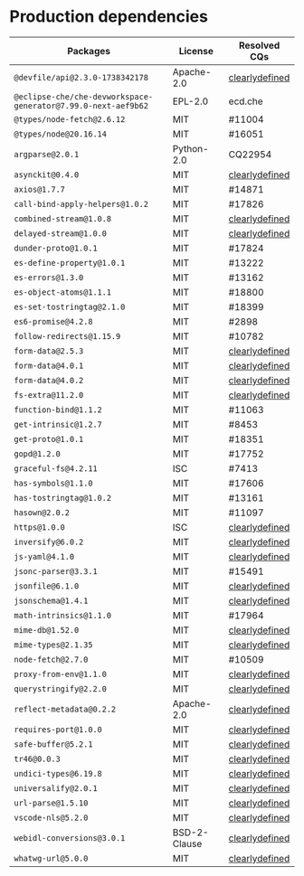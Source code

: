 # Production dependencies

| Packages | License | Resolved CQs |
| --- | --- | --- |
| `@devfile/api@2.3.0-1738342178` | Apache-2.0 | [clearlydefined](https://clearlydefined.io/definitions/npm/npmjs/@devfile/api/2.3.0-1738342178) |
| `@eclipse-che/che-devworkspace-generator@7.99.0-next-aef9b62` | EPL-2.0 | ecd.che |
| `@types/node-fetch@2.6.12` | MIT | #11004 |
| `@types/node@20.16.14` | MIT | #16051 |
| `argparse@2.0.1` | Python-2.0 | CQ22954 |
| `asynckit@0.4.0` | MIT | [clearlydefined](https://clearlydefined.io/definitions/npm/npmjs/-/asynckit/0.4.0) |
| `axios@1.7.7` | MIT | #14871 |
| `call-bind-apply-helpers@1.0.2` | MIT | #17826 |
| `combined-stream@1.0.8` | MIT | [clearlydefined](https://clearlydefined.io/definitions/npm/npmjs/-/combined-stream/1.0.8) |
| `delayed-stream@1.0.0` | MIT | [clearlydefined](https://clearlydefined.io/definitions/npm/npmjs/-/delayed-stream/1.0.0) |
| `dunder-proto@1.0.1` | MIT | #17824 |
| `es-define-property@1.0.1` | MIT | #13222 |
| `es-errors@1.3.0` | MIT | #13162 |
| `es-object-atoms@1.1.1` | MIT | #18800 |
| `es-set-tostringtag@2.1.0` | MIT | #18399 |
| `es6-promise@4.2.8` | MIT | #2898 |
| `follow-redirects@1.15.9` | MIT | #10782 |
| `form-data@2.5.3` | MIT | [clearlydefined](https://clearlydefined.io/definitions/npm/npmjs/-/form-data/2.5.3) |
| `form-data@4.0.1` | MIT | [clearlydefined](https://clearlydefined.io/definitions/npm/npmjs/-/form-data/4.0.1) |
| `form-data@4.0.2` | MIT | [clearlydefined](https://clearlydefined.io/definitions/npm/npmjs/-/form-data/4.0.2) |
| `fs-extra@11.2.0` | MIT | [clearlydefined](https://clearlydefined.io/definitions/npm/npmjs/-/fs-extra/11.2.0) |
| `function-bind@1.1.2` | MIT | #11063 |
| `get-intrinsic@1.2.7` | MIT | #8453 |
| `get-proto@1.0.1` | MIT | #18351 |
| `gopd@1.2.0` | MIT | #17752 |
| `graceful-fs@4.2.11` | ISC | #7413 |
| `has-symbols@1.1.0` | MIT | #17606 |
| `has-tostringtag@1.0.2` | MIT | #13161 |
| `hasown@2.0.2` | MIT | #11097 |
| `https@1.0.0` | ISC | [clearlydefined](https://clearlydefined.io/definitions/npm/npmjs/-/https/1.0.0) |
| `inversify@6.0.2` | MIT | [clearlydefined](https://clearlydefined.io/definitions/npm/npmjs/-/inversify/6.0.2) |
| `js-yaml@4.1.0` | MIT | [clearlydefined](https://clearlydefined.io/definitions/npm/npmjs/-/js-yaml/4.1.0) |
| `jsonc-parser@3.3.1` | MIT | #15491 |
| `jsonfile@6.1.0` | MIT | [clearlydefined](https://clearlydefined.io/definitions/npm/npmjs/-/jsonfile/6.1.0) |
| `jsonschema@1.4.1` | MIT | [clearlydefined](https://clearlydefined.io/definitions/npm/npmjs/-/jsonschema/1.4.1) |
| `math-intrinsics@1.1.0` | MIT | #17964 |
| `mime-db@1.52.0` | MIT | [clearlydefined](https://clearlydefined.io/definitions/npm/npmjs/-/mime-db/1.52.0) |
| `mime-types@2.1.35` | MIT | [clearlydefined](https://clearlydefined.io/definitions/npm/npmjs/-/mime-types/2.1.35) |
| `node-fetch@2.7.0` | MIT | #10509 |
| `proxy-from-env@1.1.0` | MIT | [clearlydefined](https://clearlydefined.io/definitions/npm/npmjs/-/proxy-from-env/1.1.0) |
| `querystringify@2.2.0` | MIT | [clearlydefined](https://clearlydefined.io/definitions/npm/npmjs/-/querystringify/2.2.0) |
| `reflect-metadata@0.2.2` | Apache-2.0 | [clearlydefined](https://clearlydefined.io/definitions/npm/npmjs/-/reflect-metadata/0.2.2) |
| `requires-port@1.0.0` | MIT | [clearlydefined](https://clearlydefined.io/definitions/npm/npmjs/-/requires-port/1.0.0) |
| `safe-buffer@5.2.1` | MIT | [clearlydefined](https://clearlydefined.io/definitions/npm/npmjs/-/safe-buffer/5.2.1) |
| `tr46@0.0.3` | MIT | [clearlydefined](https://clearlydefined.io/definitions/npm/npmjs/-/tr46/0.0.3) |
| `undici-types@6.19.8` | MIT | [clearlydefined](https://clearlydefined.io/definitions/npm/npmjs/-/undici-types/6.19.8) |
| `universalify@2.0.1` | MIT | [clearlydefined](https://clearlydefined.io/definitions/npm/npmjs/-/universalify/2.0.1) |
| `url-parse@1.5.10` | MIT | [clearlydefined](https://clearlydefined.io/definitions/npm/npmjs/-/url-parse/1.5.10) |
| `vscode-nls@5.2.0` | MIT | [clearlydefined](https://clearlydefined.io/definitions/npm/npmjs/-/vscode-nls/5.2.0) |
| `webidl-conversions@3.0.1` | BSD-2-Clause | [clearlydefined](https://clearlydefined.io/definitions/npm/npmjs/-/webidl-conversions/3.0.1) |
| `whatwg-url@5.0.0` | MIT | [clearlydefined](https://clearlydefined.io/definitions/npm/npmjs/-/whatwg-url/5.0.0) |
